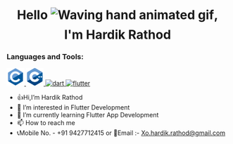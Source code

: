 <h1 align="center">Hello <img src="https://raw.githubusercontent.com/nixin72/nixin72/master/wave.gif" alt="Waving hand animated gif" height="45" style="max-width: 100%; display: inline-block;" data-target="animated-image.originalImage">, I'm Hardik Rathod</h1>



<h3 align="left">Languages and Tools:</h3>
<p align="left"> <a href="https://www.cprogramming.com/" target="_blank" rel="noreferrer"> <img src="https://raw.githubusercontent.com/devicons/devicon/master/icons/c/c-original.svg" alt="c" width="40" height="40"/> </a> <a href="https://www.w3schools.com/cpp/" target="_blank" rel="noreferrer"> <img src="https://raw.githubusercontent.com/devicons/devicon/master/icons/cplusplus/cplusplus-original.svg" alt="cplusplus" width="40" height="40"/> </a> <a href="https://dart.dev" target="_blank" rel="noreferrer"> <img src="https://www.vectorlogo.zone/logos/dartlang/dartlang-icon.svg" alt="dart" width="40" height="40"/> </a> <a href="https://flutter.dev" target="_blank" rel="noreferrer"> <img src="https://www.vectorlogo.zone/logos/flutterio/flutterio-icon.svg" alt="flutter" width="40" height="40"/> </a> </p>





- 👍Hi,I’m Hardik Rathod
- 👀 I’m interested in Flutter Development
- 🌱 I’m currently learning Flutter App Development
- 📫 How to reach me 
- 📞Mobile No. - +91 9427712415    or  📧Email :- Xo.hardik.rathod@gmail.com

<!---
hardikrathod003/hardikrathod003 is a ✨ special ✨ repository because its `README.md` (this file) appears on your GitHub profile.
You can click the Preview link to take a look at your changes.
--->
